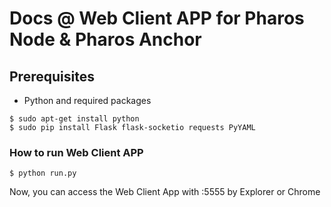 # Docs @ Web Client APP for Pharos Node & Pharos Anchor


## Prerequisites ##
- Python and required packages
```shell
$ sudo apt-get install python
$ sudo pip install Flask flask-socketio requests PyYAML
```

### How to run Web Client APP

 ```shell
$ python run.py
``` 

Now, you can access the Web Client App with <Host IP>:5555 by Explorer or Chrome
